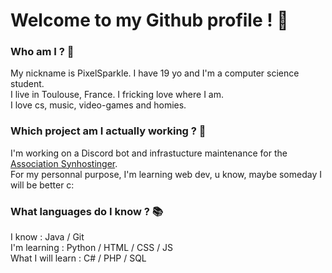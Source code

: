 # Welcome to my Github profile ! 👋

### Who am I ? 🙋
My nickname is PixelSparkle. I have 19 yo and I'm a computer science student.\
I live in Toulouse, France. I fricking love where I am.\
I love cs, music, video-games and homies.

### Which project am I actually working ? 🔨
I'm working on a Discord bot and infrastucture maintenance for the [Association Synhostinger](https://synhostinger.com/).\
For my personnal purpose, I'm learning web dev, u know, maybe someday I will be better c:

### What languages do I know ? 📚
I know : Java / Git  \
I'm learning : Python / HTML / CSS / JS  \
What I will learn : C# / PHP / SQL
